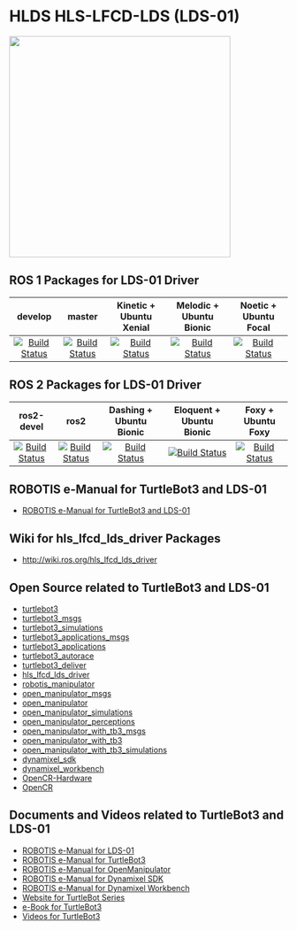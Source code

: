 # HLDS HLS-LFCD-LDS (LDS-01)
<img src="http://emanual.robotis.com/assets/images/platform/turtlebot3/appendix_lds/lds.png" width="400">

## ROS 1 Packages for LDS-01 Driver
|develop|master|Kinetic + Ubuntu Xenial|Melodic + Ubuntu Bionic|Noetic + Ubuntu Focal|
|:---:|:---:|:---:|:---:|:---:|
|[![Build Status](https://travis-ci.org/ROBOTIS-GIT/hls_lfcd_lds_driver.svg?branch=develop)](https://travis-ci.org/ROBOTIS-GIT/hls_lfcd_lds_driver)|[![Build Status](https://travis-ci.org/ROBOTIS-GIT/hls_lfcd_lds_driver.svg?branch=master)](https://travis-ci.org/ROBOTIS-GIT/hls_lfcd_lds_driver)|[![Build Status](https://travis-ci.org/ROBOTIS-GIT/hls_lfcd_lds_driver.svg?branch=kinetic-devel)](https://travis-ci.org/ROBOTIS-GIT/hls_lfcd_lds_driver)|[![Build Status](https://travis-ci.org/ROBOTIS-GIT/hls_lfcd_lds_driver.svg?branch=melodic-devel)](https://travis-ci.org/ROBOTIS-GIT/hls_lfcd_lds_driver)|[![Build Status](https://travis-ci.org/ROBOTIS-GIT/hls_lfcd_lds_driver.svg?branch=noetic-devel)](https://travis-ci.org/ROBOTIS-GIT/hls_lfcd_lds_driver)|


## ROS 2 Packages for LDS-01 Driver
|ros2-devel|ros2|Dashing + Ubuntu Bionic|Eloquent + Ubuntu Bionic|Foxy + Ubuntu Foxy|
|:---:|:---:|:---:|:---:|:---:|
|[![Build Status](https://travis-ci.org/ROBOTIS-GIT/hls_lfcd_lds_driver.svg?branch=ros2-devel)](https://travis-ci.org/ROBOTIS-GIT/hls_lfcd_lds_driver)|[![Build Status](https://travis-ci.org/ROBOTIS-GIT/hls_lfcd_lds_driver.svg?branch=ros2)](https://travis-ci.org/ROBOTIS-GIT/hls_lfcd_lds_driver)|[![Build Status](https://travis-ci.org/ROBOTIS-GIT/hls_lfcd_lds_driver.svg?branch=dashing-devel)](https://travis-ci.org/ROBOTIS-GIT/hls_lfcd_lds_driver)|[![Build Status](https://travis-ci.org/ROBOTIS-GIT/hls_lfcd_lds_driver.svg?branch=eloquent-devel)](https://travis-ci.org/ROBOTIS-GIT/hls_lfcd_lds_driver)|[![Build Status](https://travis-ci.org/ROBOTIS-GIT/hls_lfcd_lds_driver.svg?branch=foxy-devel)](https://travis-ci.org/ROBOTIS-GIT/hls_lfcd_lds_driver)|

## ROBOTIS e-Manual for TurtleBot3 and LDS-01
- [ROBOTIS e-Manual for TurtleBot3 and LDS-01](http://turtlebot3.robotis.com/)

## Wiki for hls_lfcd_lds_driver Packages
- http://wiki.ros.org/hls_lfcd_lds_driver

## Open Source related to TurtleBot3 and LDS-01
- [turtlebot3](https://github.com/ROBOTIS-GIT/turtlebot3)
- [turtlebot3_msgs](https://github.com/ROBOTIS-GIT/turtlebot3_msgs)
- [turtlebot3_simulations](https://github.com/ROBOTIS-GIT/turtlebot3_simulations)
- [turtlebot3_applications_msgs](https://github.com/ROBOTIS-GIT/turtlebot3_applications_msgs)
- [turtlebot3_applications](https://github.com/ROBOTIS-GIT/turtlebot3_applications)
- [turtlebot3_autorace](https://github.com/ROBOTIS-GIT/turtlebot3_autorace)
- [turtlebot3_deliver](https://github.com/ROBOTIS-GIT/turtlebot3_deliver)
- [hls_lfcd_lds_driver](https://github.com/ROBOTIS-GIT/hls_lfcd_lds_driver)
- [robotis_manipulator](https://github.com/ROBOTIS-GIT/robotis_manipulator)
- [open_manipulator_msgs](https://github.com/ROBOTIS-GIT/open_manipulator_msgs)
- [open_manipulator](https://github.com/ROBOTIS-GIT/open_manipulator)
- [open_manipulator_simulations](https://github.com/ROBOTIS-GIT/open_manipulator_simulations)
- [open_manipulator_perceptions](https://github.com/ROBOTIS-GIT/open_manipulator_perceptions)
- [open_manipulator_with_tb3_msgs](https://github.com/ROBOTIS-GIT/open_manipulator_with_tb3_msgs)
- [open_manipulator_with_tb3](https://github.com/ROBOTIS-GIT/open_manipulator_with_tb3)
- [open_manipulator_with_tb3_simulations](https://github.com/ROBOTIS-GIT/open_manipulator_with_tb3_simulations)
- [dynamixel_sdk](https://github.com/ROBOTIS-GIT/DynamixelSDK)
- [dynamixel_workbench](https://github.com/ROBOTIS-GIT/dynamixel-workbench)
- [OpenCR-Hardware](https://github.com/ROBOTIS-GIT/OpenCR-Hardware)
- [OpenCR](https://github.com/ROBOTIS-GIT/OpenCR)

## Documents and Videos related to TurtleBot3 and LDS-01
- [ROBOTIS e-Manual for LDS-01](http://emanual.robotis.com/docs/en/platform/turtlebot3/appendix_lds_01)
- [ROBOTIS e-Manual for TurtleBot3](http://turtlebot3.robotis.com/)
- [ROBOTIS e-Manual for OpenManipulator](http://emanual.robotis.com/docs/en/platform/openmanipulator/)
- [ROBOTIS e-Manual for Dynamixel SDK](http://emanual.robotis.com/docs/en/software/dynamixel/dynamixel_sdk/overview/)
- [ROBOTIS e-Manual for Dynamixel Workbench](http://emanual.robotis.com/docs/en/software/dynamixel/dynamixel_workbench/)
- [Website for TurtleBot Series](http://www.turtlebot.com/)
- [e-Book for TurtleBot3](https://community.robotsource.org/t/download-the-ros-robot-programming-book-for-free/51/)
- [Videos for TurtleBot3 ](https://www.youtube.com/playlist?list=PLRG6WP3c31_XI3wlvHlx2Mp8BYqgqDURU)
